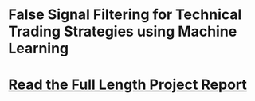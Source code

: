﻿# False Signal Filtering for Technical Trading Strategies using Machine Learning
# [Read the Full Length Project Report](./False_Signal_Filtering_for_Technical_Trading_Strategies_using_Machine_Learning.pdf)
